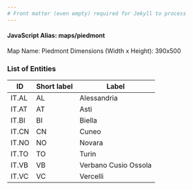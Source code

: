 ```yaml
---
# Front matter (even empty) required for Jekyll to process
---
```


#### JavaScript Alias: maps/piedmont

Map Name: Piedmont
Dimensions (Width x Height): 390x500





### List of Entities

ID | Short label | Label
---|---|---|
IT.AL|AL|Alessandria
IT.AT|AT|Asti
IT.BI|BI|Biella
IT.CN|CN|Cuneo
IT.NO|NO|Novara
IT.TO|TO|Turin
IT.VB|VB|Verbano Cusio Ossola
IT.VC|VC|Vercelli

